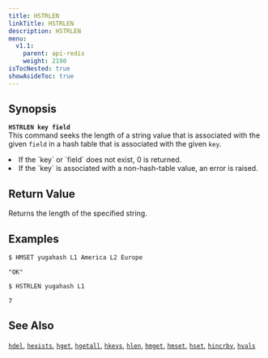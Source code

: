 ```yaml
---
title: HSTRLEN
linkTitle: HSTRLEN
description: HSTRLEN
menu:
  v1.1:
    parent: api-redis
    weight: 2190
isTocNested: true
showAsideToc: true
---
```


## Synopsis
<b>`HSTRLEN key field`</b><br>
This command seeks the length of a string value that is associated with the given `field` in a hash table that is associated with the given `key`.
<li>If the `key` or `field` does not exist, 0 is returned.</li>
<li>If the `key` is associated with a non-hash-table value, an error is raised.</li>

## Return Value
Returns the length of the specified string.

## Examples

```sh
$ HMSET yugahash L1 America L2 Europe
```

```
"OK"
```

```sh
$ HSTRLEN yugahash L1
```

```
7
```

## See Also
[`hdel`](../hdel/), [`hexists`](../hexists/), [`hget`](../hget/), [`hgetall`](../hgetall/), [`hkeys`](../hkeys/), [`hlen`](../hlen/), [`hmget`](../hmget/), [`hmset`](../hmset/), [`hset`](../hset/), [`hincrby`](../hincrby/), [`hvals`](../hvals/)
